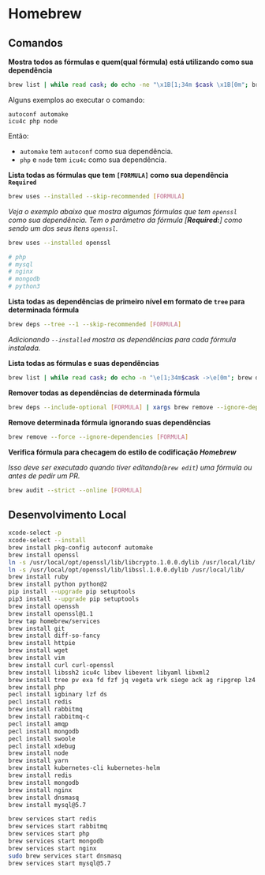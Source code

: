 # Homebrew

## Comandos

**Mostra todos as fórmulas e quem(qual fórmula) está utilizando como sua dependência**

```bash
brew list | while read cask; do echo -ne "\x1B[1;34m $cask \x1B[0m"; brew uses $cask --installed | awk '{printf(" %s ", $0)}'; echo ""; done
```

Alguns exemplos ao executar o comando:

```
autoconf automake
icu4c php node
```

Então:

- `automake` tem `autoconf` como sua dependência.
- `php` e `node` tem `icu4c` como sua dependência.

**Lista todas as fórmulas que tem `[FORMULA]` como sua dependência `Required`**

```bash
brew uses --installed --skip-recommended [FORMULA]
```

*Veja o exemplo abaixo que mostra algumas fórmulas que tem `openssl` como sua dependência. Tem o parâmetro da fórmula [**Required:**] como sendo um dos seus itens `openssl`.*

```bash
brew uses --installed openssl

# php
# mysql
# nginx
# mongodb
# python3
```

**Lista todas as dependências de primeiro nível em formato de `tree` para determinada fórmula**

```bash
brew deps --tree --1 --skip-recommended [FORMULA]
```

*Adicionando `--installed` mostra as dependências para cada fórmula instalada.*

**Lista todas as fórmulas e suas dependências**

```bash
brew list | while read cask; do echo -n "\e[1;34m$cask ->\e[0m"; brew deps $cask --1 --skip-recommended | awk '{printf(" %s ", $0)}'; echo ""; done
```

**Remover todas as dependências de determinada fórmula**

```bash
brew deps --include-optional [FORMULA] | xargs brew remove --ignore-dependencies
```

**Remove determinada fórmula ignorando suas dependências**

```bash
brew remove --force --ignore-dependencies [FORMULA]
```

**Verifica fórmula para checagem do estilo de codificação _Homebrew_**

*Isso deve ser executado quando tiver editando(`brew edit`) uma fórmula ou antes de pedir um PR.*

```bash
brew audit --strict --online [FORMULA]
```

## Desenvolvimento Local

```bash
xcode-select -p
xcode-select --install
brew install pkg-config autoconf automake
brew install openssl
ln -s /usr/local/opt/openssl/lib/libcrypto.1.0.0.dylib /usr/local/lib/
ln -s /usr/local/opt/openssl/lib/libssl.1.0.0.dylib /usr/local/lib/
brew install ruby
brew install python python@2
pip install --upgrade pip setuptools
pip3 install --upgrade pip setuptools
brew install openssh
brew install openssl@1.1
brew tap homebrew/services
brew install git
brew install diff-so-fancy
brew install httpie
brew install wget
brew install vim
brew install curl curl-openssl
brew install libssh2 icu4c libev libevent libyaml libxml2
brew install tree pv exa fd fzf jq vegeta wrk siege ack ag ripgrep lz4
brew install php
pecl install igbinary lzf ds
pecl install redis
brew install rabbitmq
brew install rabbitmq-c
pecl install amqp
pecl install mongodb
pecl install swoole
pecl install xdebug
brew install node
brew install yarn
brew install kubernetes-cli kubernetes-helm
brew install redis
brew install mongodb
brew install nginx
brew install dnsmasq
brew install mysql@5.7

brew services start redis
brew services start rabbitmq
brew services start php
brew services start mongodb
brew services start nginx
sudo brew services start dnsmasq
brew services start mysql@5.7
```
